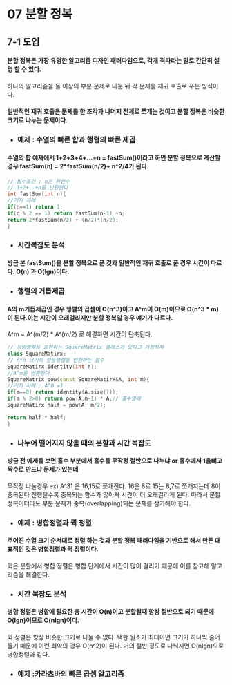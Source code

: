 # 07 분할 정복
## 7-1 도입
#### 분할 정복은 가장 유명한 알고리즘 디자인 패러다임으로, 각개 격파라는 말로 간단히 설명 할 수 있다.
 하나의 알고리즘을 둘 이상의 부분 문제로 나눈 뒤 각 문제를 재귀 호출로 푸는 방식이다.

#### 일반적인 재귀 호출은 문제를 한 조각과 나머지 전체로 쪼개는 것이고 분할 정복은 비슷한 크기로 나누는 문제이다.

* ### 예제 : 수열의 빠른 합과 행렬의 빠른 제곱
#### 수열의 합 예제에서 1+2+3+4+...+n = fastSum()이라고 하면 분할 정복으로 계산할 경우  fastSum(n) = 2*fastSum(n/2)+ n^2/4가 된다.
``` c++
// 필수조건 : n은 자연수
// 1+2+..+n을 반환한다
int fastSum(int n){
//기저 사례
if(n==1) return 1;
if(n % 2 == 1) return fastSum(n-1) +n;
return 2*fastSum(n/2) + (n/2)*(n/2);
}
```
* ### 시간복잡도 분석
#### 방금 본 fastSum()을 분할 정복으로 푼 것과 일반적인 재귀 호출로 푼 경우 시간이 다르다. O(n) 과 O(lgn)이다.
* ### 행렬의 거듭제곱
####  A의 m거듭제곱인 경우 행렬의 곱셈이 O(n^3)이고 A^m이  O(m)이므로 O(n^3 * m) 이 된다.이는 시간이 오래걸리지만 분할 정복일 경우 얘기가 다르다.
A^m = A^(m/2) * A^(m/2) 로 해결하면 시간이 단축된다.
``` c++
// 정방행렬을 표현하는 SquareMatrix 클래스가 있다고 가정하자
class SquareMatirx;
// n*n 크기의 항등행렬을 반환하는 함수
SquareMatirx identity(int n);
//A^m을 반환한다.
SquareMatrix pow(const SquareMatirx&A, int m){
//기저 사례 : A^0 =1
if(m==0) return identity(A.size()));
if(m % 2>0) return pow(A,m-1) * A;// 홀수일때
SquareMatirx half = pow(A, m/2);

return half * half;
}
```
* ### 나누어 떨어지지 않을 때의 분할과 시간 복잡도
#### 방금 전 예제를 보면 홀수 부분에서 홀수를 무작정 절반으로 나누냐 or 홀수에서 1을뺴고 짝수로 만드냐 문제가 있는데 
무작정 나눌경우  ex) A^31 은 16,15로 쪼개진다. 16은 8로 15는 8,7로 쪼개지는데 8이 중복된다 진행될수록 중복되는 함수가 많아져 시간이 더 오래걸리게 된다.
따라서 분할 정복이더라도 부분 문제가 중복(overlapping)되는 문제를 삼가해야 한다.

* ### 예제 : 병합정렬과 퀵 정렬
#### 주어진 수열 크기 순서대로 정렬 하는 것과 분할 정복 패러다임을 기반으로 해서 만든 대표적인 것은 병합정렬과 퀵 정렬이다.
퀵은 분할에서 병합 정렬은 병합 단계에서 시간이 많이 걸리기 때문에 이를 참고해 알고리즘을 해결한다.
* ### 시간 복잡도 분석
#### 병합 정렬은 병합에 필요한 총 시간이 O(n)이고 분할될때 항상 절반으로 되기 때문에 O(lgn)이므로 O(nlgn)이다.
퀵 정렬은 항상 비슷한 크기로 나눌 수 없다. 택한 원소가 최대이면 크기가 하나씩 줄어들기 때문에 이런 최악의 경우 O(n^2)이 된다. 거의 절반 정도로 나눠지면 O(nlgn)으로 병합정렬과 같다.

* ### 예제 :카라츠바의 빠른 곱셈 알고리즘
 
